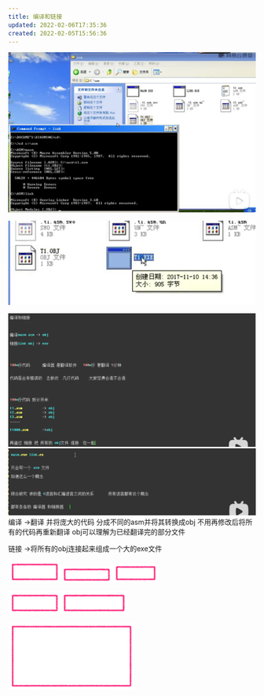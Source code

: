```yaml
---
title: 编译和链接
updated: 2022-02-06T17:35:36
created: 2022-02-05T15:56:36
---
```


![image1](../../resources/a22a39f44b59455cb46031352b10b635.png)

![image2](../../resources/e1f24be353114f088e183673a30bb36f.png)

![image3](../../resources/09885f5d588f482889f26a2ea0fc007a.png)
![image4](../../resources/92a38cc5725248838c1803b733f41d9b.png)
编译 -\>翻译 并将庞大的代码
分成不同的asm并将其转换成obj
不用再修改后将所有的代码再重新翻译
obj可以理解为已经翻译完的部分文件

链接 -\>将所有的obj连接起来组成一个大的exe文件

![image5](../../resources/33428d76825d4b369677a3ec05a720f4.png)![image6](../../resources/9c8dc9db5604431f8ae901ea035ec5f7.png)![image7](../../resources/b0c63a0359064423bbcd934cf074a5e4.png)

![image8](../../resources/781a88d9c39d485282f0b835db4ec211.png)![image9](../../resources/0f0de50035034eba80283f4258eed9de.png)

![image10](../../resources/ddab0a7625014c8db651213ae40736ca.png)
